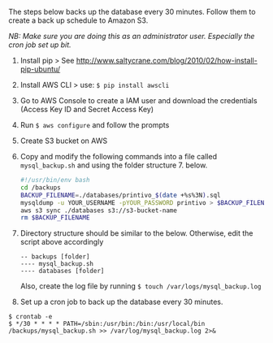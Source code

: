 The steps below backs up the database every 30 minutes. Follow them to create a back up schedule to Amazon S3.

*NB: Make sure you are doing this as an administrator user. Especially the cron job set up bit.*

1. Install pip > See http://www.saltycrane.com/blog/2010/02/how-install-pip-ubuntu/
2. Install AWS CLI > use: `$ pip install awscli`
3. Go to AWS Console to create a IAM user and download the credentials (Access Key ID and Secret Access Key)
4. Run `$ aws configure` and follow the prompts
5. Create S3 bucket on AWS
6. Copy and modify the following commands into a file called `mysql_backup.sh` and using the folder structure 7. below.
    ```sh
    #!/usr/bin/env bash
    cd /backups
    BACKUP_FILENAME=./databases/printivo_$(date +%s%3N).sql
    mysqldump -u YOUR_USERNAME -pYOUR_PASSWORD printivo > $BACKUP_FILENAME
    aws s3 sync ./databases s3://s3-bucket-name
    rm $BACKUP_FILENAME
    ```

7. Directory structure should be similar to the below. Otherwise, edit the script above accordingly
    ```
    -- backups [folder]
    ---- mysql_backup.sh
    ---- databases [folder]
    ```

    Also, create the log file by running `$ touch /var/logs/mysql_backup.log`
8. Set up a cron job to back up the database every 30 minutes.
```
$ crontab -e
$ */30 * * * * PATH=/sbin:/usr/bin:/bin:/usr/local/bin /backups/mysql_backup.sh >> /var/log/mysql_backup.log 2>&
```
